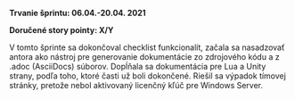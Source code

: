 **Trvanie šprintu: 06.04.-20.04. 2021**

**Doručené story pointy: X/Y**

V tomto šprinte sa dokončoval checklist funkcionalít, začala sa nasadzovať antora ako nástroj pre generovanie dokumentácie zo zdrojového kódu a z .adoc (AsciiDocs) súborov. Dopĺňala sa dokumentácia pre Lua a Unity strany, podľa toho, ktoré časti už boli dokončené. Riešil sa výpadok tímovej stránky, pretože nebol aktivovaný licenčný kľúč pre Windows Server. 